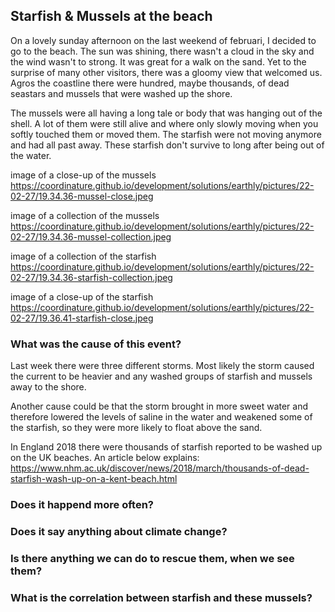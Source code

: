 ## Starfish & Mussels at the beach

On a lovely sunday afternoon on the last weekend of februari, I decided to go to the beach.
The sun was shining, there wasn't a cloud in the sky and the wind wasn't to strong. It was great for a walk on the sand. Yet to the surprise of many other visitors, there was a gloomy view that welcomed us. Agros the coastline there were hundred, maybe thousands, of dead seastars and mussels that were washed up the shore.

The mussels were all having a long tale or body that was hanging out of the shell. A lot of them were still alive and where only slowly moving when you softly touched them or moved them. The starfish were not moving anymore and had all past away. These starfish don't survive to long after being out of the water. 

image of a close-up of the mussels
https://coordinature.github.io/development/solutions/earthly/pictures/22-02-27/19.34.36-mussel-close.jpeg

image of a collection of the mussels
https://coordinature.github.io/development/solutions/earthly/pictures/22-02-27/19.34.36-mussel-collection.jpeg

image of a collection of the starfish
https://coordinature.github.io/development/solutions/earthly/pictures/22-02-27/19.34.36-starfish-collection.jpeg

image of a close-up of the starfish
https://coordinature.github.io/development/solutions/earthly/pictures/22-02-27/19.36.41-starfish-close.jpeg

### What was the cause of this event?
Last week there were three different storms. Most likely the storm caused the current to be heavier and any washed groups of starfish and mussels away to the shore. 

Another cause could be that the storm brought in more sweet water and therefore lowered the levels of saline in the water and weakened some of the starfish, so they were more likely to float above the sand.

In England 2018 there were thousands of starfish reported to be washed up on the UK beaches.
An article below explains:
https://www.nhm.ac.uk/discover/news/2018/march/thousands-of-dead-starfish-wash-up-on-a-kent-beach.html

### Does it happend more often?

### Does it say anything about climate change?

### Is there anything we can do to rescue them, when we see them?

### What is the correlation between starfish and these mussels?

